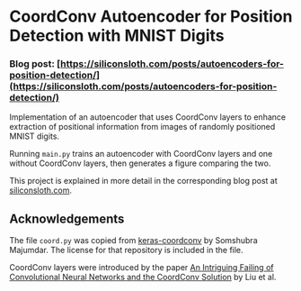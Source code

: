 # CoordConv Autoencoder for Position Detection with MNIST Digits

### Blog post: [https://siliconsloth.com/posts/autoencoders-for-position-detection/](https://siliconsloth.com/posts/autoencoders-for-position-detection/)

Implementation of an autoencoder that uses CoordConv layers to enhance extraction
of positional information from images of randomly positioned MNIST digits.

Running `main.py` trains an autoencoder with CoordConv layers and one without
CoordConv layers, then generates a figure comparing the two.

This project is explained in more detail in the corresponding blog post at [siliconsloth.com](https://siliconsloth.com/posts/autoencoders-for-position-detection/).

## Acknowledgements

The file `coord.py` was copied from [keras-coordconv](https://github.com/titu1994/keras-coordconv) by Somshubra Majumdar. The license for that repository is included in the file.

CoordConv layers were introduced by the paper [An Intriguing Failing of Convolutional Neural Networks and the CoordConv Solution](https://arxiv.org/abs/1807.03247)
by Liu et al.
